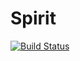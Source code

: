 # Spirit

[![Build Status](https://travis-ci.org/mwardle/Spirit.jl.svg?branch=master)](https://travis-ci.org/mwardle/Spirit.jl)
